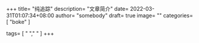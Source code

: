 +++
title= "纯追踪"
description= "文章简介"
date= 2022-03-31T01:07:34+08:00
author= "somebody"
draft= true
image= "" 
categories= [
    "boke"
]

tags=  [
    " "," "
]
+++
